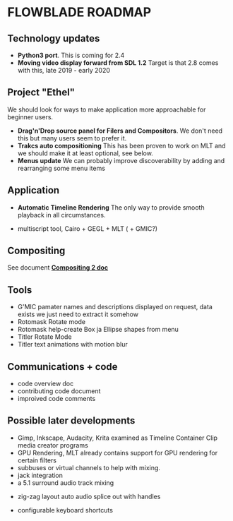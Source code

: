 # FLOWBLADE ROADMAP


## Technology updates
* **Python3 port**. This is coming for 2.4
* **Moving video display forward from SDL 1.2** Target is that 2.8 comes with this, late 2019 - early 2020

## Project "Ethel"
We should look for ways to make application more approachable for beginner users.

* **Drag'n'Drop source panel for Filers and Compositors**. We don't need this but many users seem to prefer it.
* **Trakcs auto compositioning** This has been proven to work on MLT and we should make it at least optional, see below.
* **Menus update** We can probably improve discoverability by adding and rearranging some menu items

## Application
- **Automatic Timeline Rendering** The only way to provide smooth playback in all circumstances. 
* multiscript tool, Cairo + GEGL + MLT ( + GMIC?)

## Compositing
See document **[Compositing 2 doc](./COMPOSITING_2.md)**


## Tools
* G'MIC pamater names and descriptions displayed on request, data exists we just need to extract it  somehow
* Rotomask Rotate mode
* Rotomask help-create Box ja Ellipse shapes from menu
* Titler Rotate Mode
* Titler text animations with motion blur

## Communications + code 
  * code overview doc
  * contributing code document 
  * improived code comments

## Possible later developments

* Gimp, Inkscape, Audacity, Krita examined as Timeline Container Clip media creator programs
* GPU Rendering, MLT already contains support for GPU rendering for certain filters
* subbuses or virtual channels to help with mixing.
* jack integration
* a 5.1 surround audio track mixing
- zig-zag layout auto audio splice out with handles
* configurable keyboard shortcuts

